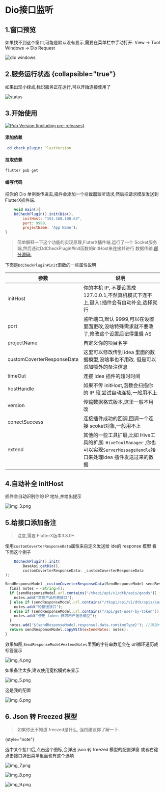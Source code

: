 # Dio接口监听

## 1.窗口预览

如果找不到这个窗口,可能是默认没有显示,需要在菜单栏中手动打开: <shortcut>View -> Tool Windows -> Dio Request</shortcut>

![dio windows](_dio_01.png)

## 2.服务运行状态 {collapsible="true"}

如果出现小绿点,标识服务正在运行,可以开始连接使用了

![status](img_2.png)

## 3.开始使用

[![Pub Version (including pre-releases)](https://img.shields.io/pub/v/dd_check_plugin)](https://pub.dev/packages/dd_check_plugin)

#### 添加依赖

```yaml
 dd_check_plugin: ^lastVersion
```

#### 拉取依赖

```Bash
flutter pub get
```

#### 编写代码

把你的 Dio 单例类传进去,插件会添加一个拦截器监听请求,然后把请求模型发送到 FlutterX插件端.

```Javascript
    void main(){
    DdCheckPlugin().init(Dio(),
        initHost: "192.168.100.63",
        port: 9999,
        projectName: 'App Name');
}
```

> 简单解释一下这个功能的实现原理,FluterX插件端,运行了一个 Socket服务端,然后通过DdCheckPlugin#init函数的initHost来连接并进行
> 数据传输.[部分源码:](https://github.com/mdddj/dd_flutter_idea_plugin/blob/d5a57dcf769fd59c383fd89d21e6f6503bff948c/src/main/kotlin/shop/itbug/fluttercheckversionx/socket/service/DioApiService.kt#L112)

下面是`DdCheckPlugin#init`函数的一些属性说明

| 参数                         | 说明                                                                                            |
|----------------------------|-----------------------------------------------------------------------------------------------|
| initHost                   | 你的本机 IP, 不要设置成 127.0.0.1,不然真机模式下连不上,键入`1`插件会有自动补全,选择就行                                        |
| port                       | 监听端口,默认 9999,可以在设置里面更改,没啥特殊需求就不要改了,修改这个设置后记得重启 AS                                             |
| projectName                | 自定义你的项目名字                                                                                     |
| customCoverterResponseData | 这里可以修改传到 idea 里面的数据模型,没啥事也不用改. 但是可以添加额外的备注信息                                                  |
| timeOut                    | 连接 idea 插件的超时时间                                                                               |
| hostHandle                 | 如果不传 initHost,函数会扫描你的 IP 段,尝试自动连接,一般用不上                                                       |
| version                    | 传输数据格式版本,这里一般不用改                                                                              |
| conectSuccess              | 连接插件成功的回调,回调一个连接 scoket对象,一般用不上                                                               |
| extend                     | 其他的一些工具扩展,比如     Hive工具的扩展: `HiveToolManager` ,你也可以实现`ServerMessageHandle`接口来处理idea 插件发送过来的数据 |

## 4.自动补全 initHost

插件会自动识别你的 IP 地址,并给出提示

![img_3.png](img_3.png)

## 5.给接口添加备注

> 注意,需要 FlutterX版本3.8.0+

使用`customCoverterResponseData`属性来自定义发送给 ide的 response 模型
看下面这个例子

```Javascript
    DdCheckPlugin().init(
        BaseApi.getDio(),
        customCoverterResponseData: _customCoverterResponseData
);

SendResponseModel _customCoverterResponseData(SendResponseModel sendResponseModel) {
  final notes = <String>[];
  if (sendResponseModel.url.contains("/tkapi/api/v1/dtk/apis/goods")) {
    notes.add("首页产品列表接口");
  } else if (sendResponseModel.url.contains("/tkapi/api/v1/dtk/apis/carousel-list")) {
    notes.add("轮播图接口");
  } else if (sendResponseModel.url.contains("/api/get-user-by-token")) {
    notes.add("使用 token 获取用户信息模型");
  }
  notes.add("${sendResponseModel.response?.data.runtimeType}"); //添加response返回类型
  return sendResponseModel.copyWith(extendNotes: notes);
}
```

效果如图,`SendResponseModel#extendNotes`里面的字符串数组会在 url循环遍历成标签显示

![img_4.png](img_4.png)

如果备注太多,建议使用宽松模式来显示

![img_5.png](img_5.png)

这是我的配置

![img_6.png](img_6.png)

## 6. Json 转 Freezed 模型

> 如果你还不知道 freezed是什么, 强烈建议你了解一下. [](https://pub.dev/packages/freezed)

{style="note"}

选中某个接口后,点击这个图标,会弹出 json 转 freezed 模型的配置弹窗
或者右键点击接口弹出菜单里面也有这个选项

![img_7.png](img_7.png)

![img_8.png](img_8.png)

![img_9.png](img_9.png)


